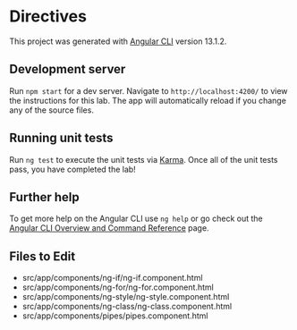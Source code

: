 # Directives

This project was generated with [Angular CLI](https://github.com/angular/angular-cli) version 13.1.2.

## Development server

Run `npm start` for a dev server. Navigate to `http://localhost:4200/` to view the instructions for this lab. The app will automatically reload if you change any of the source files.



## Running unit tests

Run `ng test` to execute the unit tests via [Karma](https://karma-runner.github.io). Once all of the unit tests pass, you have completed the lab!


## Further help

To get more help on the Angular CLI use `ng help` or go check out the [Angular CLI Overview and Command Reference](https://angular.io/cli) page.

## Files to Edit
- src/app/components/ng-if/ng-if.component.html
- src/app/components/ng-for/ng-for.component.html
- src/app/components/ng-style/ng-style.component.html
- src/app/components/ng-class/ng-class.component.html
- src/app/components/pipes/pipes.component.html

